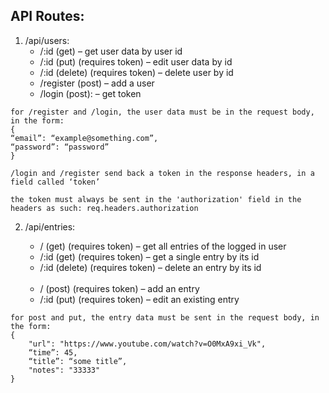 ## API Routes: 

1. /api/users:  
    * /:id (get) – get user data by user id  
    * /:id (put) (requires token) – edit user data by id
    *  /:id (delete) (requires token) – delete user by id
    * /register (post) – add a user  
    * /login  (post): – get token
```
for /register and /login, the user data must be in the request body, in the form:   
{   
“email”: “example@something.com”,  
“password”: “password”  
}    
```

```
/login and /register send back a token in the response headers, in a field called ‘token’
```
     
```     
the token must always be sent in the 'authorization' field in the headers as such: req.headers.authorization
```
2. /api/entries:

    * / (get) (requires token) – get all entries of the logged in user   
    * /:id (get) (requires token) – get a single entry by its id   
    * /:id (delete) (requires token) – delete an entry by its id  
­  
    * / (post) (requires token) – add an entry  
    * /:id (put) (requires token) – edit an existing entry  

```
for post and put, the entry data must be sent in the request body, in the form:  
{  
	"url": "https://www.youtube.com/watch?v=O0MxA9xi_Vk",  
	“time”: 45,  
	“title”: “some title”,  
	"notes": "33333"  
}
```

